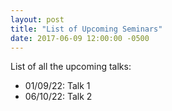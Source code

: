 ```yaml
---
layout: post
title: "List of Upcoming Seminars"
date: 2017-06-09 12:00:00 -0500
---
```


List of all the upcoming talks:

- 01/09/22: Talk 1
- 06/10/22: Talk 2

<!-- - 03/11/22: Talk 3
- 01/12/22: Talk 4
- 05/01/23: Talk 5
- 02/02/23: Talk 6
- 02/03/23: Talk 7 -->
